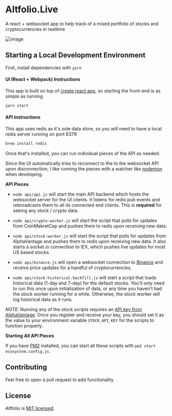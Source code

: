 # Altfolio.Live

A react + websocket app to help track of a mixed portfolio of stocks and cryptocurrencies in realtime

![image](https://user-images.githubusercontent.com/1296162/35300381-13b0dfb2-003d-11e8-9498-eec57f29355f.png)

## Starting a Local Development Environment

First, install dependencies with `yarn`

#### UI (React + Webpack) Instructions

This app is built on top of [create react app](https://github.com/facebook/create-react-app), so starting the front-end is as simple as running

```bash
yarn start
```

#### API Instructions

This app uses redis as it's sole data store, so you will need to have a local redis server running on port 6379

```bash
brew install redis
```

Once that's installed, you can run individual pieces of the API as needed.

Since the UI automatically tries to reconnect to the to the websocket API upon disconnection, I like running the pieces with a watcher like [nodemon](https://github.com/remy/nodemon) when developing.

**API Pieces**

* `node api/api.js` will start the main API backend which hosts the websocket server for the UI clients. It listens for redis pub events and rebroadcasts them to all its connected end clients. This is **required** for seeing any stock / crypto data.

* `node api/crypto-worker.js` will start the script that polls for updates from CoinMakretCap and pushes them to redis upon receiving new data.

* `node api/stock-worker.js` will start the script that polls for updates from AlphaVantage and pushes them to redis upon receiving new data. It also starts a socket.io connection to IEX, which pushes live updates for most US based stocks. 

* `node api/binance.js` will open a websocket connection to [Binance](https://github.com/binance-exchange/binance-official-api-docs/blob/master/web-socket-streams.md) and receive price updates for a handful of cryptocurrencies. 

* `node api/stock-historical-backfill.js` will start a script that loads historical data (1-day and 7-day) for the default stocks. You'll only need to run this once upon initialization of data, or any time you haven't had the stock worker running for a while. Otherwise, the stock worker will log historical data as it runs. 

_NOTE:_ Running any of the stock scripts requires an [API key from AlphaVantage](https://www.alphavantage.co/support/#api-key). Once you register and receive your key, you should set it as the value to your environment variable `STOCK_API_KEY` for the scripts to function properly. 

**Starting All API Pieces**

If you have [PM2](http://pm2.keymetrics.io/) installed, you can start all these scripts with `pm2 start ecosystem.config.js`.  

## Contributing
Feel free to open a pull request to add functionality

## License
Altfolio is [MIT licensed](LICENSE).
